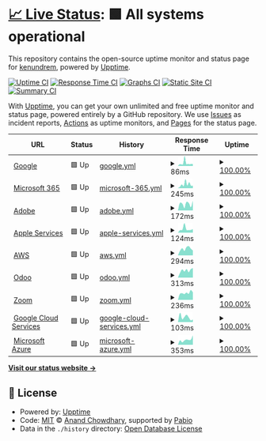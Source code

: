 # [📈 Live Status](https://kenundrem.github.io/ccsuptime): <!--live status--> **🟩 All systems operational**

This repository contains the open-source uptime monitor and status page for [kenundrem](https://kenundrem.github.io/ccsuptime), powered by [Upptime](https://github.com/upptime/upptime).

[![Uptime CI](https://github.com/kenundrem/ccsuptime/workflows/Uptime%20CI/badge.svg)](https://github.com/kenundrem/ccsuptime/actions?query=workflow%3A%22Uptime+CI%22)
[![Response Time CI](https://github.com/kenundrem/ccsuptime/workflows/Response%20Time%20CI/badge.svg)](https://github.com/kenundrem/ccsuptime/actions?query=workflow%3A%22Response+Time+CI%22)
[![Graphs CI](https://github.com/kenundrem/ccsuptime/workflows/Graphs%20CI/badge.svg)](https://github.com/kenundrem/ccsuptime/actions?query=workflow%3A%22Graphs+CI%22)
[![Static Site CI](https://github.com/kenundrem/ccsuptime/workflows/Static%20Site%20CI/badge.svg)](https://github.com/kenundrem/ccsuptime/actions?query=workflow%3A%22Static+Site+CI%22)
[![Summary CI](https://github.com/kenundrem/ccsuptime/workflows/Summary%20CI/badge.svg)](https://github.com/kenundrem/ccsuptime/actions?query=workflow%3A%22Summary+CI%22)

With [Upptime](https://upptime.js.org), you can get your own unlimited and free uptime monitor and status page, powered entirely by a GitHub repository. We use [Issues](https://github.com/kenundrem/ccsuptime/issues) as incident reports, [Actions](https://github.com/kenundrem/ccsuptime/actions) as uptime monitors, and [Pages](https://kenundrem.github.io/ccsuptime) for the status page.

<!--start: status pages-->
<!-- This summary is generated by Upptime (https://github.com/upptime/upptime) -->
<!-- Do not edit this manually, your changes will be overwritten -->
<!-- prettier-ignore -->
| URL | Status | History | Response Time | Uptime |
| --- | ------ | ------- | ------------- | ------ |
| <img alt="" src="https://icons.duckduckgo.com/ip3/www.google.com.ico" height="13"> [Google](https://www.google.com) | 🟩 Up | [google.yml](https://github.com/kenundrem/ccsuptime/commits/HEAD/history/google.yml) | <details><summary><img alt="Response time graph" src="./graphs/google/response-time-week.png" height="20"> 86ms</summary><br><a href="https://kenundrem.github.io/ccsuptime/history/google"><img alt="Response time 86" src="https://img.shields.io/endpoint?url=https%3A%2F%2Fraw.githubusercontent.com%2Fkenundrem%2Fccsuptime%2FHEAD%2Fapi%2Fgoogle%2Fresponse-time.json"></a><br><a href="https://kenundrem.github.io/ccsuptime/history/google"><img alt="24-hour response time 86" src="https://img.shields.io/endpoint?url=https%3A%2F%2Fraw.githubusercontent.com%2Fkenundrem%2Fccsuptime%2FHEAD%2Fapi%2Fgoogle%2Fresponse-time-day.json"></a><br><a href="https://kenundrem.github.io/ccsuptime/history/google"><img alt="7-day response time 86" src="https://img.shields.io/endpoint?url=https%3A%2F%2Fraw.githubusercontent.com%2Fkenundrem%2Fccsuptime%2FHEAD%2Fapi%2Fgoogle%2Fresponse-time-week.json"></a><br><a href="https://kenundrem.github.io/ccsuptime/history/google"><img alt="30-day response time 86" src="https://img.shields.io/endpoint?url=https%3A%2F%2Fraw.githubusercontent.com%2Fkenundrem%2Fccsuptime%2FHEAD%2Fapi%2Fgoogle%2Fresponse-time-month.json"></a><br><a href="https://kenundrem.github.io/ccsuptime/history/google"><img alt="1-year response time 86" src="https://img.shields.io/endpoint?url=https%3A%2F%2Fraw.githubusercontent.com%2Fkenundrem%2Fccsuptime%2FHEAD%2Fapi%2Fgoogle%2Fresponse-time-year.json"></a></details> | <details><summary><a href="https://kenundrem.github.io/ccsuptime/history/google">100.00%</a></summary><a href="https://kenundrem.github.io/ccsuptime/history/google"><img alt="All-time uptime 100.00%" src="https://img.shields.io/endpoint?url=https%3A%2F%2Fraw.githubusercontent.com%2Fkenundrem%2Fccsuptime%2FHEAD%2Fapi%2Fgoogle%2Fuptime.json"></a><br><a href="https://kenundrem.github.io/ccsuptime/history/google"><img alt="24-hour uptime 100.00%" src="https://img.shields.io/endpoint?url=https%3A%2F%2Fraw.githubusercontent.com%2Fkenundrem%2Fccsuptime%2FHEAD%2Fapi%2Fgoogle%2Fuptime-day.json"></a><br><a href="https://kenundrem.github.io/ccsuptime/history/google"><img alt="7-day uptime 100.00%" src="https://img.shields.io/endpoint?url=https%3A%2F%2Fraw.githubusercontent.com%2Fkenundrem%2Fccsuptime%2FHEAD%2Fapi%2Fgoogle%2Fuptime-week.json"></a><br><a href="https://kenundrem.github.io/ccsuptime/history/google"><img alt="30-day uptime 100.00%" src="https://img.shields.io/endpoint?url=https%3A%2F%2Fraw.githubusercontent.com%2Fkenundrem%2Fccsuptime%2FHEAD%2Fapi%2Fgoogle%2Fuptime-month.json"></a><br><a href="https://kenundrem.github.io/ccsuptime/history/google"><img alt="1-year uptime 100.00%" src="https://img.shields.io/endpoint?url=https%3A%2F%2Fraw.githubusercontent.com%2Fkenundrem%2Fccsuptime%2FHEAD%2Fapi%2Fgoogle%2Fuptime-year.json"></a></details>
| <img alt="" src="https://icons.duckduckgo.com/ip3/status.cloud.microsoft.ico" height="13"> [Microsoft 365](https://status.cloud.microsoft/) | 🟩 Up | [microsoft-365.yml](https://github.com/kenundrem/ccsuptime/commits/HEAD/history/microsoft-365.yml) | <details><summary><img alt="Response time graph" src="./graphs/microsoft-365/response-time-week.png" height="20"> 245ms</summary><br><a href="https://kenundrem.github.io/ccsuptime/history/microsoft-365"><img alt="Response time 245" src="https://img.shields.io/endpoint?url=https%3A%2F%2Fraw.githubusercontent.com%2Fkenundrem%2Fccsuptime%2FHEAD%2Fapi%2Fmicrosoft-365%2Fresponse-time.json"></a><br><a href="https://kenundrem.github.io/ccsuptime/history/microsoft-365"><img alt="24-hour response time 245" src="https://img.shields.io/endpoint?url=https%3A%2F%2Fraw.githubusercontent.com%2Fkenundrem%2Fccsuptime%2FHEAD%2Fapi%2Fmicrosoft-365%2Fresponse-time-day.json"></a><br><a href="https://kenundrem.github.io/ccsuptime/history/microsoft-365"><img alt="7-day response time 245" src="https://img.shields.io/endpoint?url=https%3A%2F%2Fraw.githubusercontent.com%2Fkenundrem%2Fccsuptime%2FHEAD%2Fapi%2Fmicrosoft-365%2Fresponse-time-week.json"></a><br><a href="https://kenundrem.github.io/ccsuptime/history/microsoft-365"><img alt="30-day response time 245" src="https://img.shields.io/endpoint?url=https%3A%2F%2Fraw.githubusercontent.com%2Fkenundrem%2Fccsuptime%2FHEAD%2Fapi%2Fmicrosoft-365%2Fresponse-time-month.json"></a><br><a href="https://kenundrem.github.io/ccsuptime/history/microsoft-365"><img alt="1-year response time 245" src="https://img.shields.io/endpoint?url=https%3A%2F%2Fraw.githubusercontent.com%2Fkenundrem%2Fccsuptime%2FHEAD%2Fapi%2Fmicrosoft-365%2Fresponse-time-year.json"></a></details> | <details><summary><a href="https://kenundrem.github.io/ccsuptime/history/microsoft-365">100.00%</a></summary><a href="https://kenundrem.github.io/ccsuptime/history/microsoft-365"><img alt="All-time uptime 100.00%" src="https://img.shields.io/endpoint?url=https%3A%2F%2Fraw.githubusercontent.com%2Fkenundrem%2Fccsuptime%2FHEAD%2Fapi%2Fmicrosoft-365%2Fuptime.json"></a><br><a href="https://kenundrem.github.io/ccsuptime/history/microsoft-365"><img alt="24-hour uptime 100.00%" src="https://img.shields.io/endpoint?url=https%3A%2F%2Fraw.githubusercontent.com%2Fkenundrem%2Fccsuptime%2FHEAD%2Fapi%2Fmicrosoft-365%2Fuptime-day.json"></a><br><a href="https://kenundrem.github.io/ccsuptime/history/microsoft-365"><img alt="7-day uptime 100.00%" src="https://img.shields.io/endpoint?url=https%3A%2F%2Fraw.githubusercontent.com%2Fkenundrem%2Fccsuptime%2FHEAD%2Fapi%2Fmicrosoft-365%2Fuptime-week.json"></a><br><a href="https://kenundrem.github.io/ccsuptime/history/microsoft-365"><img alt="30-day uptime 100.00%" src="https://img.shields.io/endpoint?url=https%3A%2F%2Fraw.githubusercontent.com%2Fkenundrem%2Fccsuptime%2FHEAD%2Fapi%2Fmicrosoft-365%2Fuptime-month.json"></a><br><a href="https://kenundrem.github.io/ccsuptime/history/microsoft-365"><img alt="1-year uptime 100.00%" src="https://img.shields.io/endpoint?url=https%3A%2F%2Fraw.githubusercontent.com%2Fkenundrem%2Fccsuptime%2FHEAD%2Fapi%2Fmicrosoft-365%2Fuptime-year.json"></a></details>
| <img alt="" src="https://icons.duckduckgo.com/ip3/status.adobe.com.ico" height="13"> [Adobe](https://status.adobe.com/) | 🟩 Up | [adobe.yml](https://github.com/kenundrem/ccsuptime/commits/HEAD/history/adobe.yml) | <details><summary><img alt="Response time graph" src="./graphs/adobe/response-time-week.png" height="20"> 172ms</summary><br><a href="https://kenundrem.github.io/ccsuptime/history/adobe"><img alt="Response time 172" src="https://img.shields.io/endpoint?url=https%3A%2F%2Fraw.githubusercontent.com%2Fkenundrem%2Fccsuptime%2FHEAD%2Fapi%2Fadobe%2Fresponse-time.json"></a><br><a href="https://kenundrem.github.io/ccsuptime/history/adobe"><img alt="24-hour response time 172" src="https://img.shields.io/endpoint?url=https%3A%2F%2Fraw.githubusercontent.com%2Fkenundrem%2Fccsuptime%2FHEAD%2Fapi%2Fadobe%2Fresponse-time-day.json"></a><br><a href="https://kenundrem.github.io/ccsuptime/history/adobe"><img alt="7-day response time 172" src="https://img.shields.io/endpoint?url=https%3A%2F%2Fraw.githubusercontent.com%2Fkenundrem%2Fccsuptime%2FHEAD%2Fapi%2Fadobe%2Fresponse-time-week.json"></a><br><a href="https://kenundrem.github.io/ccsuptime/history/adobe"><img alt="30-day response time 172" src="https://img.shields.io/endpoint?url=https%3A%2F%2Fraw.githubusercontent.com%2Fkenundrem%2Fccsuptime%2FHEAD%2Fapi%2Fadobe%2Fresponse-time-month.json"></a><br><a href="https://kenundrem.github.io/ccsuptime/history/adobe"><img alt="1-year response time 172" src="https://img.shields.io/endpoint?url=https%3A%2F%2Fraw.githubusercontent.com%2Fkenundrem%2Fccsuptime%2FHEAD%2Fapi%2Fadobe%2Fresponse-time-year.json"></a></details> | <details><summary><a href="https://kenundrem.github.io/ccsuptime/history/adobe">100.00%</a></summary><a href="https://kenundrem.github.io/ccsuptime/history/adobe"><img alt="All-time uptime 100.00%" src="https://img.shields.io/endpoint?url=https%3A%2F%2Fraw.githubusercontent.com%2Fkenundrem%2Fccsuptime%2FHEAD%2Fapi%2Fadobe%2Fuptime.json"></a><br><a href="https://kenundrem.github.io/ccsuptime/history/adobe"><img alt="24-hour uptime 100.00%" src="https://img.shields.io/endpoint?url=https%3A%2F%2Fraw.githubusercontent.com%2Fkenundrem%2Fccsuptime%2FHEAD%2Fapi%2Fadobe%2Fuptime-day.json"></a><br><a href="https://kenundrem.github.io/ccsuptime/history/adobe"><img alt="7-day uptime 100.00%" src="https://img.shields.io/endpoint?url=https%3A%2F%2Fraw.githubusercontent.com%2Fkenundrem%2Fccsuptime%2FHEAD%2Fapi%2Fadobe%2Fuptime-week.json"></a><br><a href="https://kenundrem.github.io/ccsuptime/history/adobe"><img alt="30-day uptime 100.00%" src="https://img.shields.io/endpoint?url=https%3A%2F%2Fraw.githubusercontent.com%2Fkenundrem%2Fccsuptime%2FHEAD%2Fapi%2Fadobe%2Fuptime-month.json"></a><br><a href="https://kenundrem.github.io/ccsuptime/history/adobe"><img alt="1-year uptime 100.00%" src="https://img.shields.io/endpoint?url=https%3A%2F%2Fraw.githubusercontent.com%2Fkenundrem%2Fccsuptime%2FHEAD%2Fapi%2Fadobe%2Fuptime-year.json"></a></details>
| <img alt="" src="https://icons.duckduckgo.com/ip3/www.apple.com.ico" height="13"> [Apple Services](https://www.apple.com/support/systemstatus/) | 🟩 Up | [apple-services.yml](https://github.com/kenundrem/ccsuptime/commits/HEAD/history/apple-services.yml) | <details><summary><img alt="Response time graph" src="./graphs/apple-services/response-time-week.png" height="20"> 124ms</summary><br><a href="https://kenundrem.github.io/ccsuptime/history/apple-services"><img alt="Response time 124" src="https://img.shields.io/endpoint?url=https%3A%2F%2Fraw.githubusercontent.com%2Fkenundrem%2Fccsuptime%2FHEAD%2Fapi%2Fapple-services%2Fresponse-time.json"></a><br><a href="https://kenundrem.github.io/ccsuptime/history/apple-services"><img alt="24-hour response time 124" src="https://img.shields.io/endpoint?url=https%3A%2F%2Fraw.githubusercontent.com%2Fkenundrem%2Fccsuptime%2FHEAD%2Fapi%2Fapple-services%2Fresponse-time-day.json"></a><br><a href="https://kenundrem.github.io/ccsuptime/history/apple-services"><img alt="7-day response time 124" src="https://img.shields.io/endpoint?url=https%3A%2F%2Fraw.githubusercontent.com%2Fkenundrem%2Fccsuptime%2FHEAD%2Fapi%2Fapple-services%2Fresponse-time-week.json"></a><br><a href="https://kenundrem.github.io/ccsuptime/history/apple-services"><img alt="30-day response time 124" src="https://img.shields.io/endpoint?url=https%3A%2F%2Fraw.githubusercontent.com%2Fkenundrem%2Fccsuptime%2FHEAD%2Fapi%2Fapple-services%2Fresponse-time-month.json"></a><br><a href="https://kenundrem.github.io/ccsuptime/history/apple-services"><img alt="1-year response time 124" src="https://img.shields.io/endpoint?url=https%3A%2F%2Fraw.githubusercontent.com%2Fkenundrem%2Fccsuptime%2FHEAD%2Fapi%2Fapple-services%2Fresponse-time-year.json"></a></details> | <details><summary><a href="https://kenundrem.github.io/ccsuptime/history/apple-services">100.00%</a></summary><a href="https://kenundrem.github.io/ccsuptime/history/apple-services"><img alt="All-time uptime 100.00%" src="https://img.shields.io/endpoint?url=https%3A%2F%2Fraw.githubusercontent.com%2Fkenundrem%2Fccsuptime%2FHEAD%2Fapi%2Fapple-services%2Fuptime.json"></a><br><a href="https://kenundrem.github.io/ccsuptime/history/apple-services"><img alt="24-hour uptime 100.00%" src="https://img.shields.io/endpoint?url=https%3A%2F%2Fraw.githubusercontent.com%2Fkenundrem%2Fccsuptime%2FHEAD%2Fapi%2Fapple-services%2Fuptime-day.json"></a><br><a href="https://kenundrem.github.io/ccsuptime/history/apple-services"><img alt="7-day uptime 100.00%" src="https://img.shields.io/endpoint?url=https%3A%2F%2Fraw.githubusercontent.com%2Fkenundrem%2Fccsuptime%2FHEAD%2Fapi%2Fapple-services%2Fuptime-week.json"></a><br><a href="https://kenundrem.github.io/ccsuptime/history/apple-services"><img alt="30-day uptime 100.00%" src="https://img.shields.io/endpoint?url=https%3A%2F%2Fraw.githubusercontent.com%2Fkenundrem%2Fccsuptime%2FHEAD%2Fapi%2Fapple-services%2Fuptime-month.json"></a><br><a href="https://kenundrem.github.io/ccsuptime/history/apple-services"><img alt="1-year uptime 100.00%" src="https://img.shields.io/endpoint?url=https%3A%2F%2Fraw.githubusercontent.com%2Fkenundrem%2Fccsuptime%2FHEAD%2Fapi%2Fapple-services%2Fuptime-year.json"></a></details>
| <img alt="" src="https://icons.duckduckgo.com/ip3/health.aws.amazon.com.ico" height="13"> [AWS](https://health.aws.amazon.com/health/status) | 🟩 Up | [aws.yml](https://github.com/kenundrem/ccsuptime/commits/HEAD/history/aws.yml) | <details><summary><img alt="Response time graph" src="./graphs/aws/response-time-week.png" height="20"> 294ms</summary><br><a href="https://kenundrem.github.io/ccsuptime/history/aws"><img alt="Response time 294" src="https://img.shields.io/endpoint?url=https%3A%2F%2Fraw.githubusercontent.com%2Fkenundrem%2Fccsuptime%2FHEAD%2Fapi%2Faws%2Fresponse-time.json"></a><br><a href="https://kenundrem.github.io/ccsuptime/history/aws"><img alt="24-hour response time 294" src="https://img.shields.io/endpoint?url=https%3A%2F%2Fraw.githubusercontent.com%2Fkenundrem%2Fccsuptime%2FHEAD%2Fapi%2Faws%2Fresponse-time-day.json"></a><br><a href="https://kenundrem.github.io/ccsuptime/history/aws"><img alt="7-day response time 294" src="https://img.shields.io/endpoint?url=https%3A%2F%2Fraw.githubusercontent.com%2Fkenundrem%2Fccsuptime%2FHEAD%2Fapi%2Faws%2Fresponse-time-week.json"></a><br><a href="https://kenundrem.github.io/ccsuptime/history/aws"><img alt="30-day response time 294" src="https://img.shields.io/endpoint?url=https%3A%2F%2Fraw.githubusercontent.com%2Fkenundrem%2Fccsuptime%2FHEAD%2Fapi%2Faws%2Fresponse-time-month.json"></a><br><a href="https://kenundrem.github.io/ccsuptime/history/aws"><img alt="1-year response time 294" src="https://img.shields.io/endpoint?url=https%3A%2F%2Fraw.githubusercontent.com%2Fkenundrem%2Fccsuptime%2FHEAD%2Fapi%2Faws%2Fresponse-time-year.json"></a></details> | <details><summary><a href="https://kenundrem.github.io/ccsuptime/history/aws">100.00%</a></summary><a href="https://kenundrem.github.io/ccsuptime/history/aws"><img alt="All-time uptime 100.00%" src="https://img.shields.io/endpoint?url=https%3A%2F%2Fraw.githubusercontent.com%2Fkenundrem%2Fccsuptime%2FHEAD%2Fapi%2Faws%2Fuptime.json"></a><br><a href="https://kenundrem.github.io/ccsuptime/history/aws"><img alt="24-hour uptime 100.00%" src="https://img.shields.io/endpoint?url=https%3A%2F%2Fraw.githubusercontent.com%2Fkenundrem%2Fccsuptime%2FHEAD%2Fapi%2Faws%2Fuptime-day.json"></a><br><a href="https://kenundrem.github.io/ccsuptime/history/aws"><img alt="7-day uptime 100.00%" src="https://img.shields.io/endpoint?url=https%3A%2F%2Fraw.githubusercontent.com%2Fkenundrem%2Fccsuptime%2FHEAD%2Fapi%2Faws%2Fuptime-week.json"></a><br><a href="https://kenundrem.github.io/ccsuptime/history/aws"><img alt="30-day uptime 100.00%" src="https://img.shields.io/endpoint?url=https%3A%2F%2Fraw.githubusercontent.com%2Fkenundrem%2Fccsuptime%2FHEAD%2Fapi%2Faws%2Fuptime-month.json"></a><br><a href="https://kenundrem.github.io/ccsuptime/history/aws"><img alt="1-year uptime 100.00%" src="https://img.shields.io/endpoint?url=https%3A%2F%2Fraw.githubusercontent.com%2Fkenundrem%2Fccsuptime%2FHEAD%2Fapi%2Faws%2Fuptime-year.json"></a></details>
| <img alt="" src="https://icons.duckduckgo.com/ip3/www.saashub.com.ico" height="13"> [Odoo](https://www.saashub.com/odoo-status) | 🟩 Up | [odoo.yml](https://github.com/kenundrem/ccsuptime/commits/HEAD/history/odoo.yml) | <details><summary><img alt="Response time graph" src="./graphs/odoo/response-time-week.png" height="20"> 313ms</summary><br><a href="https://kenundrem.github.io/ccsuptime/history/odoo"><img alt="Response time 313" src="https://img.shields.io/endpoint?url=https%3A%2F%2Fraw.githubusercontent.com%2Fkenundrem%2Fccsuptime%2FHEAD%2Fapi%2Fodoo%2Fresponse-time.json"></a><br><a href="https://kenundrem.github.io/ccsuptime/history/odoo"><img alt="24-hour response time 313" src="https://img.shields.io/endpoint?url=https%3A%2F%2Fraw.githubusercontent.com%2Fkenundrem%2Fccsuptime%2FHEAD%2Fapi%2Fodoo%2Fresponse-time-day.json"></a><br><a href="https://kenundrem.github.io/ccsuptime/history/odoo"><img alt="7-day response time 313" src="https://img.shields.io/endpoint?url=https%3A%2F%2Fraw.githubusercontent.com%2Fkenundrem%2Fccsuptime%2FHEAD%2Fapi%2Fodoo%2Fresponse-time-week.json"></a><br><a href="https://kenundrem.github.io/ccsuptime/history/odoo"><img alt="30-day response time 313" src="https://img.shields.io/endpoint?url=https%3A%2F%2Fraw.githubusercontent.com%2Fkenundrem%2Fccsuptime%2FHEAD%2Fapi%2Fodoo%2Fresponse-time-month.json"></a><br><a href="https://kenundrem.github.io/ccsuptime/history/odoo"><img alt="1-year response time 313" src="https://img.shields.io/endpoint?url=https%3A%2F%2Fraw.githubusercontent.com%2Fkenundrem%2Fccsuptime%2FHEAD%2Fapi%2Fodoo%2Fresponse-time-year.json"></a></details> | <details><summary><a href="https://kenundrem.github.io/ccsuptime/history/odoo">100.00%</a></summary><a href="https://kenundrem.github.io/ccsuptime/history/odoo"><img alt="All-time uptime 100.00%" src="https://img.shields.io/endpoint?url=https%3A%2F%2Fraw.githubusercontent.com%2Fkenundrem%2Fccsuptime%2FHEAD%2Fapi%2Fodoo%2Fuptime.json"></a><br><a href="https://kenundrem.github.io/ccsuptime/history/odoo"><img alt="24-hour uptime 100.00%" src="https://img.shields.io/endpoint?url=https%3A%2F%2Fraw.githubusercontent.com%2Fkenundrem%2Fccsuptime%2FHEAD%2Fapi%2Fodoo%2Fuptime-day.json"></a><br><a href="https://kenundrem.github.io/ccsuptime/history/odoo"><img alt="7-day uptime 100.00%" src="https://img.shields.io/endpoint?url=https%3A%2F%2Fraw.githubusercontent.com%2Fkenundrem%2Fccsuptime%2FHEAD%2Fapi%2Fodoo%2Fuptime-week.json"></a><br><a href="https://kenundrem.github.io/ccsuptime/history/odoo"><img alt="30-day uptime 100.00%" src="https://img.shields.io/endpoint?url=https%3A%2F%2Fraw.githubusercontent.com%2Fkenundrem%2Fccsuptime%2FHEAD%2Fapi%2Fodoo%2Fuptime-month.json"></a><br><a href="https://kenundrem.github.io/ccsuptime/history/odoo"><img alt="1-year uptime 100.00%" src="https://img.shields.io/endpoint?url=https%3A%2F%2Fraw.githubusercontent.com%2Fkenundrem%2Fccsuptime%2FHEAD%2Fapi%2Fodoo%2Fuptime-year.json"></a></details>
| <img alt="" src="https://icons.duckduckgo.com/ip3/www.zoomstatus.com.ico" height="13"> [Zoom](https://www.zoomstatus.com/) | 🟩 Up | [zoom.yml](https://github.com/kenundrem/ccsuptime/commits/HEAD/history/zoom.yml) | <details><summary><img alt="Response time graph" src="./graphs/zoom/response-time-week.png" height="20"> 236ms</summary><br><a href="https://kenundrem.github.io/ccsuptime/history/zoom"><img alt="Response time 236" src="https://img.shields.io/endpoint?url=https%3A%2F%2Fraw.githubusercontent.com%2Fkenundrem%2Fccsuptime%2FHEAD%2Fapi%2Fzoom%2Fresponse-time.json"></a><br><a href="https://kenundrem.github.io/ccsuptime/history/zoom"><img alt="24-hour response time 236" src="https://img.shields.io/endpoint?url=https%3A%2F%2Fraw.githubusercontent.com%2Fkenundrem%2Fccsuptime%2FHEAD%2Fapi%2Fzoom%2Fresponse-time-day.json"></a><br><a href="https://kenundrem.github.io/ccsuptime/history/zoom"><img alt="7-day response time 236" src="https://img.shields.io/endpoint?url=https%3A%2F%2Fraw.githubusercontent.com%2Fkenundrem%2Fccsuptime%2FHEAD%2Fapi%2Fzoom%2Fresponse-time-week.json"></a><br><a href="https://kenundrem.github.io/ccsuptime/history/zoom"><img alt="30-day response time 236" src="https://img.shields.io/endpoint?url=https%3A%2F%2Fraw.githubusercontent.com%2Fkenundrem%2Fccsuptime%2FHEAD%2Fapi%2Fzoom%2Fresponse-time-month.json"></a><br><a href="https://kenundrem.github.io/ccsuptime/history/zoom"><img alt="1-year response time 236" src="https://img.shields.io/endpoint?url=https%3A%2F%2Fraw.githubusercontent.com%2Fkenundrem%2Fccsuptime%2FHEAD%2Fapi%2Fzoom%2Fresponse-time-year.json"></a></details> | <details><summary><a href="https://kenundrem.github.io/ccsuptime/history/zoom">100.00%</a></summary><a href="https://kenundrem.github.io/ccsuptime/history/zoom"><img alt="All-time uptime 100.00%" src="https://img.shields.io/endpoint?url=https%3A%2F%2Fraw.githubusercontent.com%2Fkenundrem%2Fccsuptime%2FHEAD%2Fapi%2Fzoom%2Fuptime.json"></a><br><a href="https://kenundrem.github.io/ccsuptime/history/zoom"><img alt="24-hour uptime 100.00%" src="https://img.shields.io/endpoint?url=https%3A%2F%2Fraw.githubusercontent.com%2Fkenundrem%2Fccsuptime%2FHEAD%2Fapi%2Fzoom%2Fuptime-day.json"></a><br><a href="https://kenundrem.github.io/ccsuptime/history/zoom"><img alt="7-day uptime 100.00%" src="https://img.shields.io/endpoint?url=https%3A%2F%2Fraw.githubusercontent.com%2Fkenundrem%2Fccsuptime%2FHEAD%2Fapi%2Fzoom%2Fuptime-week.json"></a><br><a href="https://kenundrem.github.io/ccsuptime/history/zoom"><img alt="30-day uptime 100.00%" src="https://img.shields.io/endpoint?url=https%3A%2F%2Fraw.githubusercontent.com%2Fkenundrem%2Fccsuptime%2FHEAD%2Fapi%2Fzoom%2Fuptime-month.json"></a><br><a href="https://kenundrem.github.io/ccsuptime/history/zoom"><img alt="1-year uptime 100.00%" src="https://img.shields.io/endpoint?url=https%3A%2F%2Fraw.githubusercontent.com%2Fkenundrem%2Fccsuptime%2FHEAD%2Fapi%2Fzoom%2Fuptime-year.json"></a></details>
| <img alt="" src="https://icons.duckduckgo.com/ip3/status.cloud.google.com.ico" height="13"> [Google Cloud Services](https://status.cloud.google.com/) | 🟩 Up | [google-cloud-services.yml](https://github.com/kenundrem/ccsuptime/commits/HEAD/history/google-cloud-services.yml) | <details><summary><img alt="Response time graph" src="./graphs/google-cloud-services/response-time-week.png" height="20"> 103ms</summary><br><a href="https://kenundrem.github.io/ccsuptime/history/google-cloud-services"><img alt="Response time 103" src="https://img.shields.io/endpoint?url=https%3A%2F%2Fraw.githubusercontent.com%2Fkenundrem%2Fccsuptime%2FHEAD%2Fapi%2Fgoogle-cloud-services%2Fresponse-time.json"></a><br><a href="https://kenundrem.github.io/ccsuptime/history/google-cloud-services"><img alt="24-hour response time 103" src="https://img.shields.io/endpoint?url=https%3A%2F%2Fraw.githubusercontent.com%2Fkenundrem%2Fccsuptime%2FHEAD%2Fapi%2Fgoogle-cloud-services%2Fresponse-time-day.json"></a><br><a href="https://kenundrem.github.io/ccsuptime/history/google-cloud-services"><img alt="7-day response time 103" src="https://img.shields.io/endpoint?url=https%3A%2F%2Fraw.githubusercontent.com%2Fkenundrem%2Fccsuptime%2FHEAD%2Fapi%2Fgoogle-cloud-services%2Fresponse-time-week.json"></a><br><a href="https://kenundrem.github.io/ccsuptime/history/google-cloud-services"><img alt="30-day response time 103" src="https://img.shields.io/endpoint?url=https%3A%2F%2Fraw.githubusercontent.com%2Fkenundrem%2Fccsuptime%2FHEAD%2Fapi%2Fgoogle-cloud-services%2Fresponse-time-month.json"></a><br><a href="https://kenundrem.github.io/ccsuptime/history/google-cloud-services"><img alt="1-year response time 103" src="https://img.shields.io/endpoint?url=https%3A%2F%2Fraw.githubusercontent.com%2Fkenundrem%2Fccsuptime%2FHEAD%2Fapi%2Fgoogle-cloud-services%2Fresponse-time-year.json"></a></details> | <details><summary><a href="https://kenundrem.github.io/ccsuptime/history/google-cloud-services">100.00%</a></summary><a href="https://kenundrem.github.io/ccsuptime/history/google-cloud-services"><img alt="All-time uptime 100.00%" src="https://img.shields.io/endpoint?url=https%3A%2F%2Fraw.githubusercontent.com%2Fkenundrem%2Fccsuptime%2FHEAD%2Fapi%2Fgoogle-cloud-services%2Fuptime.json"></a><br><a href="https://kenundrem.github.io/ccsuptime/history/google-cloud-services"><img alt="24-hour uptime 100.00%" src="https://img.shields.io/endpoint?url=https%3A%2F%2Fraw.githubusercontent.com%2Fkenundrem%2Fccsuptime%2FHEAD%2Fapi%2Fgoogle-cloud-services%2Fuptime-day.json"></a><br><a href="https://kenundrem.github.io/ccsuptime/history/google-cloud-services"><img alt="7-day uptime 100.00%" src="https://img.shields.io/endpoint?url=https%3A%2F%2Fraw.githubusercontent.com%2Fkenundrem%2Fccsuptime%2FHEAD%2Fapi%2Fgoogle-cloud-services%2Fuptime-week.json"></a><br><a href="https://kenundrem.github.io/ccsuptime/history/google-cloud-services"><img alt="30-day uptime 100.00%" src="https://img.shields.io/endpoint?url=https%3A%2F%2Fraw.githubusercontent.com%2Fkenundrem%2Fccsuptime%2FHEAD%2Fapi%2Fgoogle-cloud-services%2Fuptime-month.json"></a><br><a href="https://kenundrem.github.io/ccsuptime/history/google-cloud-services"><img alt="1-year uptime 100.00%" src="https://img.shields.io/endpoint?url=https%3A%2F%2Fraw.githubusercontent.com%2Fkenundrem%2Fccsuptime%2FHEAD%2Fapi%2Fgoogle-cloud-services%2Fuptime-year.json"></a></details>
| <img alt="" src="https://icons.duckduckgo.com/ip3/azure.status.microsoft.ico" height="13"> [Microsoft Azure](https://azure.status.microsoft/en-us/status) | 🟩 Up | [microsoft-azure.yml](https://github.com/kenundrem/ccsuptime/commits/HEAD/history/microsoft-azure.yml) | <details><summary><img alt="Response time graph" src="./graphs/microsoft-azure/response-time-week.png" height="20"> 353ms</summary><br><a href="https://kenundrem.github.io/ccsuptime/history/microsoft-azure"><img alt="Response time 353" src="https://img.shields.io/endpoint?url=https%3A%2F%2Fraw.githubusercontent.com%2Fkenundrem%2Fccsuptime%2FHEAD%2Fapi%2Fmicrosoft-azure%2Fresponse-time.json"></a><br><a href="https://kenundrem.github.io/ccsuptime/history/microsoft-azure"><img alt="24-hour response time 353" src="https://img.shields.io/endpoint?url=https%3A%2F%2Fraw.githubusercontent.com%2Fkenundrem%2Fccsuptime%2FHEAD%2Fapi%2Fmicrosoft-azure%2Fresponse-time-day.json"></a><br><a href="https://kenundrem.github.io/ccsuptime/history/microsoft-azure"><img alt="7-day response time 353" src="https://img.shields.io/endpoint?url=https%3A%2F%2Fraw.githubusercontent.com%2Fkenundrem%2Fccsuptime%2FHEAD%2Fapi%2Fmicrosoft-azure%2Fresponse-time-week.json"></a><br><a href="https://kenundrem.github.io/ccsuptime/history/microsoft-azure"><img alt="30-day response time 353" src="https://img.shields.io/endpoint?url=https%3A%2F%2Fraw.githubusercontent.com%2Fkenundrem%2Fccsuptime%2FHEAD%2Fapi%2Fmicrosoft-azure%2Fresponse-time-month.json"></a><br><a href="https://kenundrem.github.io/ccsuptime/history/microsoft-azure"><img alt="1-year response time 353" src="https://img.shields.io/endpoint?url=https%3A%2F%2Fraw.githubusercontent.com%2Fkenundrem%2Fccsuptime%2FHEAD%2Fapi%2Fmicrosoft-azure%2Fresponse-time-year.json"></a></details> | <details><summary><a href="https://kenundrem.github.io/ccsuptime/history/microsoft-azure">100.00%</a></summary><a href="https://kenundrem.github.io/ccsuptime/history/microsoft-azure"><img alt="All-time uptime 100.00%" src="https://img.shields.io/endpoint?url=https%3A%2F%2Fraw.githubusercontent.com%2Fkenundrem%2Fccsuptime%2FHEAD%2Fapi%2Fmicrosoft-azure%2Fuptime.json"></a><br><a href="https://kenundrem.github.io/ccsuptime/history/microsoft-azure"><img alt="24-hour uptime 100.00%" src="https://img.shields.io/endpoint?url=https%3A%2F%2Fraw.githubusercontent.com%2Fkenundrem%2Fccsuptime%2FHEAD%2Fapi%2Fmicrosoft-azure%2Fuptime-day.json"></a><br><a href="https://kenundrem.github.io/ccsuptime/history/microsoft-azure"><img alt="7-day uptime 100.00%" src="https://img.shields.io/endpoint?url=https%3A%2F%2Fraw.githubusercontent.com%2Fkenundrem%2Fccsuptime%2FHEAD%2Fapi%2Fmicrosoft-azure%2Fuptime-week.json"></a><br><a href="https://kenundrem.github.io/ccsuptime/history/microsoft-azure"><img alt="30-day uptime 100.00%" src="https://img.shields.io/endpoint?url=https%3A%2F%2Fraw.githubusercontent.com%2Fkenundrem%2Fccsuptime%2FHEAD%2Fapi%2Fmicrosoft-azure%2Fuptime-month.json"></a><br><a href="https://kenundrem.github.io/ccsuptime/history/microsoft-azure"><img alt="1-year uptime 100.00%" src="https://img.shields.io/endpoint?url=https%3A%2F%2Fraw.githubusercontent.com%2Fkenundrem%2Fccsuptime%2FHEAD%2Fapi%2Fmicrosoft-azure%2Fuptime-year.json"></a></details>

<!--end: status pages-->

[**Visit our status website →**](https://kenundrem.github.io/ccsuptime)

## 📄 License

- Powered by: [Upptime](https://github.com/upptime/upptime)
- Code: [MIT](./LICENSE) © [Anand Chowdhary](https://anandchowdhary.com), supported by [Pabio](https://pabio.com)
- Data in the `./history` directory: [Open Database License](https://opendatacommons.org/licenses/odbl/1-0/)
